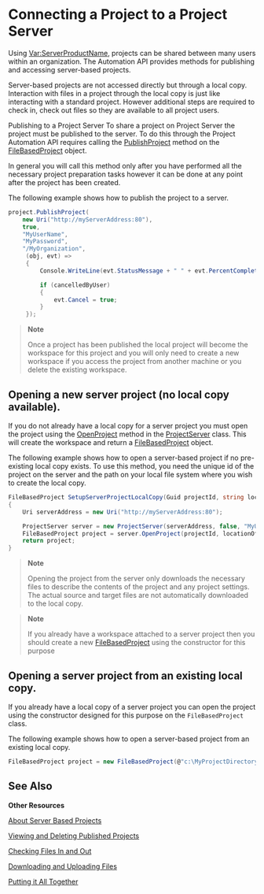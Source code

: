Connecting a Project to a Project Server
==

Using <Var:ServerProductName>, projects can be shared between many users within an organization. The Automation API provides methods for publishing and accessing server-based projects.

Server-based projects are not accessed directly but through a local copy. Interaction with files in a project through the local copy is just like interacting with a standard project. However additional steps are required to check in, check out files so they are available to all project users.

Publishing to a Project Server
To share a project on Project Server the project must be published to the server. To do this through the Project Automation API requires calling the [PublishProject](../../../api/projectautomation/Sdl.ProjectAutomation.FileBased.FileBasedProject.yml#Sdl_ProjectAutomation_FileBased_FileBasedProject_PublishProject_System_Uri_System_Boolean_System_String_System_String_System_String_System_EventHandler_Sdl_ProjectAutomation_FileBased_PublishProjectEventArgs__) method on the [FileBasedProject](../../../api/projectautomation/Sdl.ProjectAutomation.FileBased.FileBasedProject.yml) object.

In general you will call this method only after you have performed all the necessary project preparation tasks however it can be done at any point after the project has been created.

The following example shows how to publish the project to a server.

```cs
project.PublishProject(
    new Uri("http://myServerAddress:80"),
    true,
    "MyUserName",
    "MyPassword",
    "/MyOrganization",
     (obj, evt) =>
     {
         Console.WriteLine(evt.StatusMessage + " " + evt.PercentComplete + "% complete");

         if (cancelledByUser)
         {
             evt.Cancel = true;
         }
     });
```

>**Note**
>
>Once a project has been published the local project will become the workspace for this project and you will only need to create a new workspace if you access the project from another machine or you delete the existing workspace.

Opening a new server project (no local copy available).
--

If you do not already have a local copy for a server project you must open the project using the [OpenProject](../../../api/projectautomation/Sdl.ProjectAutomation.FileBased.ProjectServer.yml#Sdl_ProjectAutomation_FileBased_ProjectServer_OpenProject_System_Guid_System_String_) method in the [ProjectServer](../../../api/projectautomation/Sdl.ProjectAutomation.FileBased.ProjectServer.yml) class. This will create the workspace and return a [FileBasedProject](../../../api/projectautomation/Sdl.ProjectAutomation.FileBased.FileBasedProject.yml) object.

The following example shows how to open a server-based project if no pre-existing local copy exists. To use this method, you need the unique id of the project on the server and the path on your local file system where you wish to create the local copy.

```cs
FileBasedProject SetupServerProjectLocalCopy(Guid projectId, string locationOfLocalCopy)
{
    Uri serverAddress = new Uri("http://myServerAddress:80");

    ProjectServer server = new ProjectServer(serverAddress, false, "MyUser", "MyPassword");
    FileBasedProject project = server.OpenProject(projectId, locationOfLocalCopy);
    return project;
}
```

>**Note**
>
>Opening the project from the server only downloads the necessary files to describe the contents of the project and any project settings. The actual source and target files are not automatically downloaded to the local copy.

>**Note**
>
>If you already have a workspace attached to a server project then you should create a new [FileBasedProject](../../../api/projectautomation/Sdl.ProjectAutomation.FileBased.FileBasedProject.yml) using the constructor for this purpose

Opening a server project from an existing local copy.
--

If you already have a local copy of a server project you can open the project using the constructor designed for this purpose on the ```FileBasedProject``` class.

The following example shows how to open a server-based project from an existing local copy.

```cs
FileBasedProject project = new FileBasedProject(@"c:\MyProjectDirectory\MyProjectFile.sdlproj", false, "MyUserName", "MyPassword");

```

See Also
--

**Other Resources**

[About Server Based Projects](..\about_server_based_projects.md)

[Viewing and Deleting Published Projects](viewing_and_deleting_published_projects.md)

[Checking Files In and Out](checking_files_in_and_out.md)

[Downloading and Uploading Files](downloading_and_uploading_files.md)

[Putting it All Together](putting_it_all_together.md)